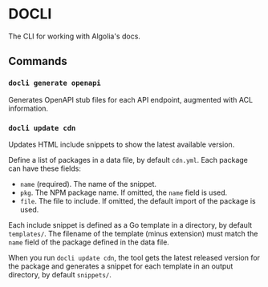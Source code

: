 # DOCLI

The CLI for working with Algolia's docs.

## Commands

### `docli generate openapi`

Generates OpenAPI stub files for each API endpoint,
augmented with ACL information.

### `docli update cdn`

Updates HTML include snippets to show the latest available version.

Define a list of packages in a data file, by default `cdn.yml`.
Each package can have these fields:

- `name` (required). The name of the snippet.
- `pkg`. The NPM package name. If omitted, the `name` field is used.
- `file`. The file to include. If omitted, the default import of the package is used.

Each include snippet is defined as a Go template in a directory, by default `templates/`.
The filename of the template (minus extension) must match the `name` field of the package
defined in the data file.

When you run `docli update cdn`, the tool gets the latest released version for the package
and generates a snippet for each template in an output directory, by default `snippets/`.
